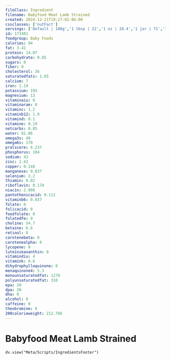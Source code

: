 ```yaml
---
fileClass: Ingredient
filename: Babyfood Meat Lamb Strained
created: 2024-12-21T19:27:02-06:00
cssclasses: ['nutFact']
servings: ['Default | 100g','1 tbsp | 22','1 oz | 28.4','1 jar | 71','1 container | 70']
id: 173481
foodgroup: Baby Foods
calories: 94
fat: 3.41
protein: 14.07
carbohydrate: 0.85
sugars: 0
fiber: 0
cholesterol: 36
saturatedfats: 1.65
calcium: 7
iron: 1.19
potassium: 193
magnesium: 13
vitaminaiu: 0
vitaminarae: 0
vitaminc: 1.2
vitaminb12: 1.9
vitamind: 0.1
vitamine: 0.19
netcarbs: 0.85
water: 81.06
omega3s: 40
omega6s: 170
pralscore: 6.237
phosphorus: 104
sodium: 43
zinc: 2.43
copper: 0.148
manganese: 0.037
selenium: 2.2
thiamin: 0.02
riboflavin: 0.174
niacin: 2.908
pantothenicacid: 0.112
vitaminb6: 0.037
folate: 0
folicacid: 0
foodfolate: 0
folatedfe: 0
choline: 54.7
betaine: 6.6
retinol: 0
carotenebeta: 0
carotenealpha: 0
lycopene: 0
luteinzeaxanthin: 0
vitamindiu: 4
vitamink: 0.6
dihydrophylloquinone: 0
menaquinone4: 5.3
monounsaturatedfat: 1270
polyunsaturatedfat: 310
epa: 20
dpa: 20
dha: 0
alcohol: 0
caffeine: 0
theobromine: 0
200calorieweight: 212.766
---
```


# Babyfood Meat Lamb Strained

```dataviewjs
dv.view("Meta/Scripts/IngredientsFooter")
```